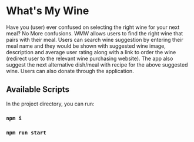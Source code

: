 # What's My Wine

Have you (user) ever confused on selecting the right wine for your next meal? No More confusions. WMW allows users to find the right wine that pairs with their meal. Users can search wine suggestion by entering their meal name and they would be shown with suggested wine image, description and average user rating along with a link to order the wine (redirect user to the relevant wine purchasing website).
The app also suggest the next alternative dish/meal with recipe for the above suggested wine.
Users can also donate through the application.


## Available Scripts

In the project directory, you can run:
### `npm i`

### `npm run start`



